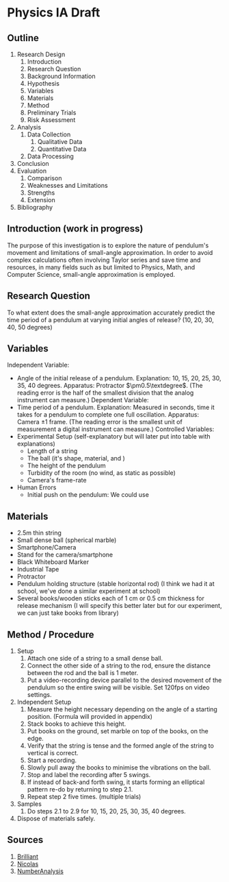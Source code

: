 # Physics IA Draft
## Outline
1. Research Design
	1. Introduction
	2. Research Question
	3. Background Information
	4. Hypothesis
	5. Variables
	6. Materials
	7. Method
	8. Preliminary Trials
	9. Risk Assessment
2. Analysis
	1. Data Collection
		1. Qualitative Data
		2. Quantitative Data
	2. Data Processing
3. Conclusion
4. Evaluation
	1. Comparison
	2. Weaknesses and Limitations
	3. Strengths
	4. Extension
5. Bibliography
## Introduction (work in progress)
The purpose of this investigation is to explore the nature of pendulum's movement and limitations of small-angle approximation. In order to avoid complex calculations often involving Taylor series and save time and resources, in many fields such as but limited to Physics, Math, and Computer Science, small-angle approximation is employed.
## Research Question
To what extent does the small-angle approximation accurately predict the time period of a pendulum at varying initial angles of release? (10, 20, 30, 40, 50 degrees)
## Variables
Independent Variable: 
- Angle of the initial release of a pendulum.
	Explanation: 10, 15, 20, 25, 30, 35, 40 degrees.
	Apparatus: Protractor $\pm0.5\textdegree$.
	(The reading error is the half of the smallest division that the analog instrument can measure.)
Dependent Variable:
- Time period of a pendulum.
	Explanation: Measured in seconds, time it takes for a pendulum to complete one full oscillation.
	Apparatus: Camera $\pm1$ frame.
	(The reading error is the smallest unit of measurement a digital instrument can measure.)
Controlled Variables:
- Experimental Setup (self-explanatory but will later put into table with explanations)
	- Length of a string
	- The ball (it's shape, material, and )
	- The height of the pendulum
	- Turbidity of the room (no wind, as static as possible)
	- Camera's frame-rate
- Human Errors
	- Initial push on the pendulum: We could use 
## Materials
- 2.5m thin string
- Small dense ball (spherical marble)
- Smartphone/Camera
- Stand for the camera/smartphone
- Black Whiteboard Marker
- Industrial Tape
- Protractor
- Pendulum holding structure (stable horizontal rod) (I think we had it at school, we've done a similar experiment at school)
- Several books/wooden sticks each of 1 cm or 0.5 cm thickness for release mechanism (I will specify this better later but for our experiment, we can just take books from library)
## Method / Procedure
1. Setup
	1. Attach one side of a string to a small dense ball.
	2. Connect the other side of a string to the rod, ensure the distance between the rod and the ball is 1 meter.
	3. Put a video-recording device parallel to the desired movement of the pendulum so the entire swing will be visible. Set 120fps on video settings.
2. Independent Setup
	1. Measure the height necessary depending on the angle of a starting position. (Formula will provided in appendix)
	2. Stack books to achieve this height.
	3. Put books on the ground, set marble on top of the books, on the edge.
	4. Verify that the string is tense and the formed angle of the string to vertical is correct.
	5. Start a recording.
	6. Slowly pull away the books to minimise the vibrations on the ball.
	7. Stop and label the recording after 5 swings.
	8. If instead of back-and forth swing, it starts forming an elliptical pattern re-do by returning to step 2.1.
	9. Repeat step 2 five times. (multiple trials)
3. Samples
	1. Do steps 2.1 to 2.9 for 10, 15, 20, 25, 30, 35, 40 degrees.
4. Dispose of materials safely.
## Sources
1. [Brilliant](https://brilliant.org/wiki/small-angle-approximation/)
2. [Nicolas](https://arxiv.org/pdf/1805.00002)
3. [NumberAnalysis](https://www.numberanalytics.com/blog/ultimate-small-angle-approx-guide#google_vignette)